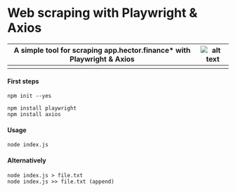 # Web scraping with Playwright & Axios

| A simple tool for scraping app.hector.finance* with Playwright & Axios       | ![alt text](https://www.markdownguide.org/assets/images/tux.png) |
| ----------- | ----------- |
|       |        |

#### First steps
```
npm init --yes

npm install playwright
npm install axios
```
#### Usage
```
node index.js
```
#### Alternatively 
```
node index.js > file.txt
node index.js >> file.txt (append)
```